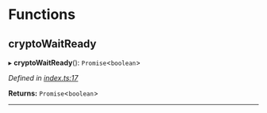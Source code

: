 

# Functions

<a id="cryptowaitready"></a>

##  cryptoWaitReady

▸ **cryptoWaitReady**(): `Promise`<`boolean`>

*Defined in [index.ts:17](https://github.com/polkadot-js/common/blob/0f57902/packages/util-crypto/src/index.ts#L17)*

**Returns:** `Promise`<`boolean`>

___

